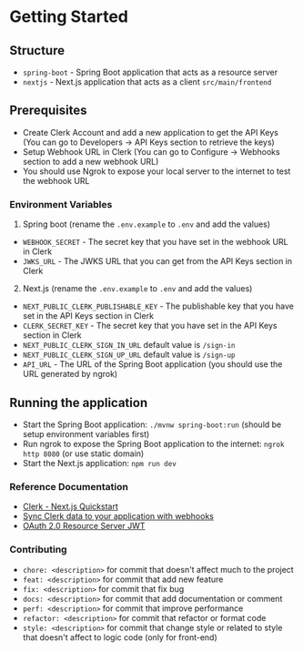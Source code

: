 # Getting Started

## Structure

- `spring-boot` - Spring Boot application that acts as a resource server
- `nextjs` - Next.js application that acts as a client `src/main/frontend`

## Prerequisites

- Create Clerk Account and add a new application to get the API Keys (You can go to Developers -> API Keys section to
  retrieve the keys)
- Setup Webhook URL in Clerk (You can go to Configure -> Webhooks section to add a new webhook URL)
- You should use Ngrok to expose your local server to the internet to test the webhook URL

### Environment Variables

1. Spring boot (rename the `.env.example` to `.env` and add the values)

- `WEBHOOK_SECRET` - The secret key that you have set in the webhook URL in Clerk
- `JWKS_URL` - The JWKS URL that you can get from the API Keys section in Clerk

2. Next.js (rename the `.env.example` to `.env` and add the values)

- `NEXT_PUBLIC_CLERK_PUBLISHABLE_KEY` - The publishable key that you have set in the API Keys section in Clerk
- `CLERK_SECRET_KEY` - The secret key that you have set in the API Keys section in Clerk
- `NEXT_PUBLIC_CLERK_SIGN_IN_URL` default value is `/sign-in`
- `NEXT_PUBLIC_CLERK_SIGN_UP_URL` default value is `/sign-up`
- `API_URL` - The URL of the Spring Boot application (you should use the URL generated by ngrok)

## Running the application

- Start the Spring Boot application: `./mvnw spring-boot:run` (should be setup environment variables first)
- Run ngrok to expose the Spring Boot application to the internet: `ngrok http 8080` (or use static domain)
- Start the Next.js application: `npm run dev`

### Reference Documentation

- [Clerk - Next.js Quickstart](https://docs.clerk.dev/nextjs/getting-started)
- [Sync Clerk data to your application with webhooks](https://clerk.com/docs/integrations/webhooks/sync-data)
- [OAuth 2.0 Resource Server JWT](https://docs.spring.io/spring-security/reference/servlet/oauth2/resource-server/jwt.html#oauth2resourceserver-jwt-decoder-public-key-builder)

### Contributing

- `chore: <description>` for commit that doesn't affect much to the project
- `feat: <description>` for commit that add new feature
- `fix: <description>` for commit that fix bug
- `docs: <description>` for commit that add documentation or comment
- `perf: <description>` for commit that improve performance
- `refactor: <description>` for commit that refactor or format code
- `style: <description>` for commit that change style or related to style that doesn't affect to logic code (only for
  front-end)